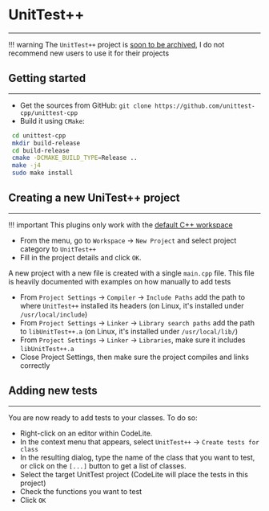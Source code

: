# UnitTest++
---

!!! warning
    The `UnitTest++` project is [soon to be archived][1], I do not recommend new users to use it for
    their projects
    
## Getting started
---

- Get the sources from GitHub: `git clone https://github.com/unittest-cpp/unittest-cpp`
- Build it using `CMake`:

```bash
 cd unittest-cpp
 mkdir build-release
 cd build-release
 cmake -DCMAKE_BUILD_TYPE=Release ..
 make -j4
 sudo make install
```

## Creating a new UniTest++ project
---

!!! important
    This plugins only work with the [default C++ workspace][2]
    
- From the menu, go to `Workspace` &#8594; `New Project` and select project category to `UnitTest++`
- Fill in the project details and click `OK`. 
 
A new project with a new file is created with a single `main.cpp` file. This file is heavily documented with examples on how manually to add tests

- From `Project Settings` &#8594; `Compiler` &#8594; `Include Paths` add the path to where `UnitTest++` installed its headers (on Linux, it's installed under `/usr/local/include`)
- From `Project Settings` &#8594; `Linker` &#8594; `Library search paths` add the path to `libUnitTest++.a` (on Linux, it's installed under `/usr/local/lib/`) 
- From `Project Settings` &#8594; `Linker` &#8594; `Libraries`, make sure it includes `libUnitTest++.a`
- Close Project Settings, then make sure the project compiles and links correctly


## Adding new tests
---

You are now ready to add tests to your classes. To do so: 

- Right-click on an editor within CodeLite.
- In the context menu that appears, select `UnitTest++` -> `Create tests for class`
- In the resulting dialog, type the name of the class that you want to test, or click on the `[...]` button to get a list of classes.
- Select the target UnitTest project (CodeLite will place the tests in this project)
- Check the functions you want to test
- Click `OK`


 [1]: https://github.com/unittest-cpp/unittest-cpp
 [2]: /workspaces/default/
